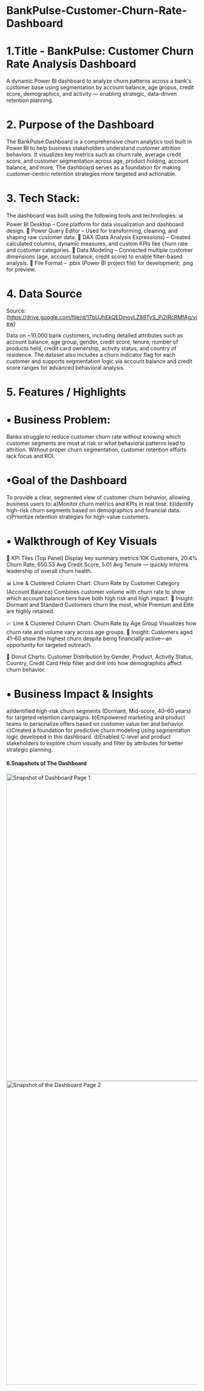 # BankPulse-Customer-Churn-Rate-Dashboard

# 1.Title - BankPulse: Customer Churn Rate Analysis Dashboard

A dynamic Power BI dashboard to analyze churn patterns across a bank's customer base using segmentation by account balance, age gropus, credit score, demographics, and activity — enabling strategic, data-driven retention planning.

# 2. Purpose of the Dashboard

The BankPulse Dashboard is a comprehensive churn analytics tool built in Power BI to help business stakeholders understand customer attrition behaviors. It visualizes key metrics such as churn rate, average credit score, and customer segmentation across age, product holding, account balance, and more. The dashboard serves as a foundation for making customer-centric retention strategies more targeted and actionable.

# 3. Tech Stack:

The dashboard was built using the following tools and technologies:
📊 Power BI Desktop – Core platform for data visualization and dashboard design.
📂 Power Query Editor – Used for transforming, cleaning, and shaping raw customer data.
🧠 DAX (Data Analysis Expressions) – Created calculated columns, dynamic measures, and custom KPIs like churn rate and customer categories.
🧱 Data Modeling – Connected multiple customer dimensions (age, account balance, credit score) to enable filter-based analysis.
📁 File Format – .pbix (Power BI project file) for development; .png for preview.

# 4. Data Source

Source:(https://drive.google.com/file/d/17bUJhEkQEDmoyLZ88TyS_Pi2IRcRMfAg/view)

Data on ~10,000 bank customers, including detailed attributes such as account balance, age group, gender, credit score, tenure, number of products held, credit card ownership, activity status, and country of residence. The dataset also includes a churn indicator flag for each customer and supports segmentation logic via account balance and credit score ranges for advanced behavioral analysis.

# 5. Features / Highlights
   
# • Business Problem: 
Banks struggle to reduce customer churn rate without knowing which customer segments are most at risk or what behavioral patterns lead to attrition. Without proper churn segmentation, customer retention efforts lack focus and ROI.

# •Goal of the Dashboard
To provide a clear, segmented view of customer churn behavior, allowing business users to:
a)Monitor churn metrics and KPIs in real time.
b)Identify high-risk churn segments based on demographics and financial data.
c)Prioritize retention strategies for high-value customers. 

# • Walkthrough of Key Visuals
📌 KPI Tiles (Top Panel)
Display key summary metrics:10K Customers, 20.4% Churn Rate, 650.53 Avg Credit Score, 5.01 Avg Tenure — quickly informs leadership of overall churn health.

📊 Line & Clustered Column Chart: Churn Rate by Customer Category (Account Balance)
Combines customer volume with churn rate to show which account balance tiers have both high risk and high impact.
📍 Insight: Dormant and Standard Customers churn the most, while Premium and Elite are highly retained.

📈 Line & Clustered Column Chart: Churn Rate by Age Group
Visualizes how churn rate and volume vary across age groups.
📍 Insight: Customers aged 41–60 show the highest churn despite being financially active—an opportunity for targeted outreach.

🧁 Donut Charts: Customer Distribution by Gender, Product, Activity Status, Country, Credit Card
Help filter and drill into how demographics affect churn behavior.

# • Business Impact & Insights
a)Identified high-risk churn segments (Dormant, Mid-score, 40–60 years) for targeted retention campaigns.
b)Empowered marketing and product teams to personalize offers based on customer value tier and behavior.
c)Created a foundation for predictive churn modeling using segmentation logic developed in this dashboard.
d)Enabled C-level and product stakeholders to explore churn visually and filter by attributes for better strategic planning.

#### 6.Snapshots of The Dashboard 
<img width="1432" height="810" alt="Snapshot of Dashboard Page 1" src="https://github.com/user-attachments/assets/f14e4c19-f2b4-4e7b-a395-d7bc1fc736e5" />

<img width="1432" height="801" alt="Snapshot of the Dashboard Page 2" src="https://github.com/user-attachments/assets/aae36bde-7cc7-4155-b5ce-283a7d403ab0" />


